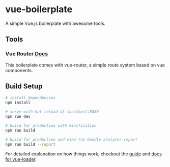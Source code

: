 # vue-boilerplate

A simple Vue.js boilerplate with awesome tools.

## Tools

### Vue Router [Docs](https://router.vuejs.org/)
This boilerplate comes with vue-router, a simple route system based on vue components.


## Build Setup

``` bash
# install dependencies
npm install

# serve with hot reload at localhost:8080
npm run dev

# build for production with minification
npm run build

# build for production and view the bundle analyzer report
npm run build --report
```

For detailed explanation on how things work, checkout the [guide](http://vuejs-templates.github.io/webpack/) and [docs for vue-loader](http://vuejs.github.io/vue-loader).
